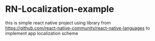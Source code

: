 # RN-Localization-example
this is simple react native project using library from https://github.com/react-native-community/react-native-languages to implement app localization scheme
